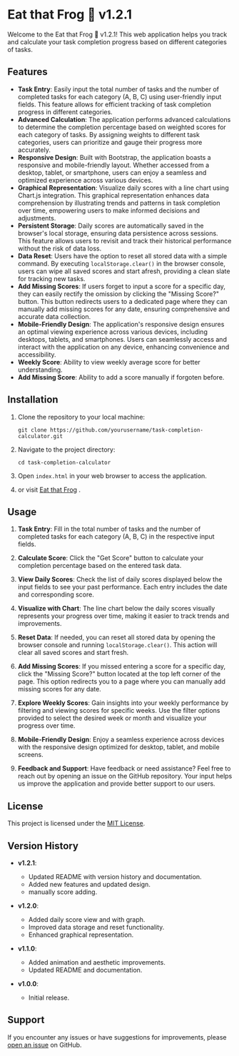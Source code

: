 # Eat that Frog 🐸 v1.2.1

Welcome to the Eat that Frog 🐸 v1.2.1! This web application helps you track and calculate your task completion progress based on different categories of tasks.

## Features

-  **Task Entry**: Easily input the total number of tasks and the number of completed tasks for each category (A, B, C) using user-friendly input fields. This feature allows for efficient tracking of task completion progress in different categories.
- **Advanced Calculation**: The application performs advanced calculations to determine the completion percentage based on weighted scores for each category of tasks. By assigning weights to different task categories, users can prioritize and gauge their progress more accurately.
 - **Responsive Design**: Built with Bootstrap, the application boasts a responsive and mobile-friendly layout. Whether accessed from a desktop, tablet, or smartphone, users can enjoy a seamless and optimized experience across various devices.
- **Graphical Representation**: Visualize daily scores with a line chart using Chart.js integration. This graphical representation enhances data comprehension by illustrating trends and patterns in task completion over time, empowering users to make informed decisions and adjustments.
- **Persistent Storage**: Daily scores are automatically saved in the browser's local storage, ensuring data persistence across sessions. This feature allows users to revisit and track their historical performance without the risk of data loss.
-  **Data Reset**: Users have the option to reset all stored data with a simple command. By executing `localStorage.clear()` in the browser console, users can wipe all saved scores and start afresh, providing a clean slate for tracking new tasks.
- **Add Missing Scores**: If users forget to input a score for a specific day, they can easily rectify the omission by clicking the "Missing Score?" button. This button redirects users to a dedicated page where they can manually add missing scores for any date, ensuring comprehensive and accurate data collection.
- **Mobile-Friendly Design**: The application's responsive design ensures an optimal viewing experience across various devices, including desktops, tablets, and smartphones. Users can seamlessly access and interact with the application on any device, enhancing convenience and accessibility.
- **Weekly Score**: Ability to view weekly average score for better understanding.
- **Add Missing Score**: Ability to add a score manually if forgoten before.

## Installation

1. Clone the repository to your local machine:

   ```
   git clone https://github.com/yourusername/task-completion-calculator.git
   ```

2. Navigate to the project directory:

   ```
   cd task-completion-calculator
   ```

3. Open `index.html` in your web browser to access the application.

4. or visit [Eat that Frog](https://eatthatfrog.netlify.app/) .

## Usage

1. **Task Entry**: Fill in the total number of tasks and the number of completed tasks for each category (A, B, C) in the respective input fields.

2. **Calculate Score**: Click the "Get Score" button to calculate your completion percentage based on the entered task data.

3. **View Daily Scores**: Check the list of daily scores displayed below the input fields to see your past performance. Each entry includes the date and corresponding score.

4. **Visualize with Chart**: The line chart below the daily scores visually represents your progress over time, making it easier to track trends and improvements.

5. **Reset Data**: If needed, you can reset all stored data by opening the browser console and running `localStorage.clear()`. This action will clear all saved scores and start fresh.

6. **Add Missing Scores**: If you missed entering a score for a specific day, click the "Missing Score?" button located at the top left corner of the page. This option redirects you to a page where you can manually add missing scores for any date.

7. **Explore Weekly Scores**: Gain insights into your weekly performance by filtering and viewing scores for specific weeks. Use the filter options provided to select the desired week or month and visualize your progress over time.

8. **Mobile-Friendly Design**: Enjoy a seamless experience across devices with the responsive design optimized for desktop, tablet, and mobile screens.

9. **Feedback and Support**: Have feedback or need assistance? Feel free to reach out by opening an issue on the GitHub repository. Your input helps us improve the application and provide better support to our users.

## License

This project is licensed under the [MIT License](LICENSE).

## Version History

- **v1.2.1**:
  - Updated README with version history and documentation.
  - Added new features and updated design.
  - manually score adding. 

- **v1.2.0**:
  - Added daily score view and with graph.
  - Improved data storage and reset functionality.
  - Enhanced graphical representation.

- **v1.1.0**:
  - Added animation and aesthetic improvements.
  - Updated README and documentation.

- **v1.0.0**:
  - Initial release.

## Support

If you encounter any issues or have suggestions for improvements, please [open an issue](https://github.com/glitch7584/eatthatfrog/issues) on GitHub.
